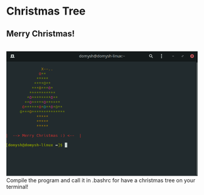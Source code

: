 # Christmas Tree
## Merry Christmas!
<br/>
<img src="TerminalTree.png" />
<br/>
Compile the program and call it in .bashrc
for have a christmas tree on your terminal!

